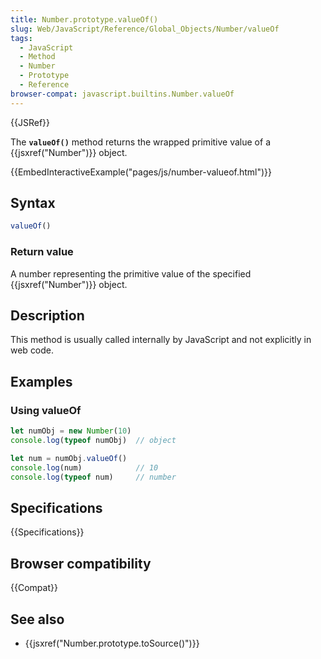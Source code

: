 ```yaml
---
title: Number.prototype.valueOf()
slug: Web/JavaScript/Reference/Global_Objects/Number/valueOf
tags:
  - JavaScript
  - Method
  - Number
  - Prototype
  - Reference
browser-compat: javascript.builtins.Number.valueOf
---
```

{{JSRef}}

The **`valueOf()`** method returns the wrapped primitive value of a
{{jsxref("Number")}} object.

{{EmbedInteractiveExample("pages/js/number-valueof.html")}}

## Syntax

```js
valueOf()
```

### Return value

A number representing the primitive value of the specified
{{jsxref("Number")}} object.

## Description

This method is usually called internally by JavaScript and not explicitly in web
code.

## Examples

### Using valueOf

```js
let numObj = new Number(10)
console.log(typeof numObj)  // object

let num = numObj.valueOf()
console.log(num)            // 10
console.log(typeof num)     // number
```

## Specifications

{{Specifications}}

## Browser compatibility

{{Compat}}

## See also

- {{jsxref("Number.prototype.toSource()")}}
